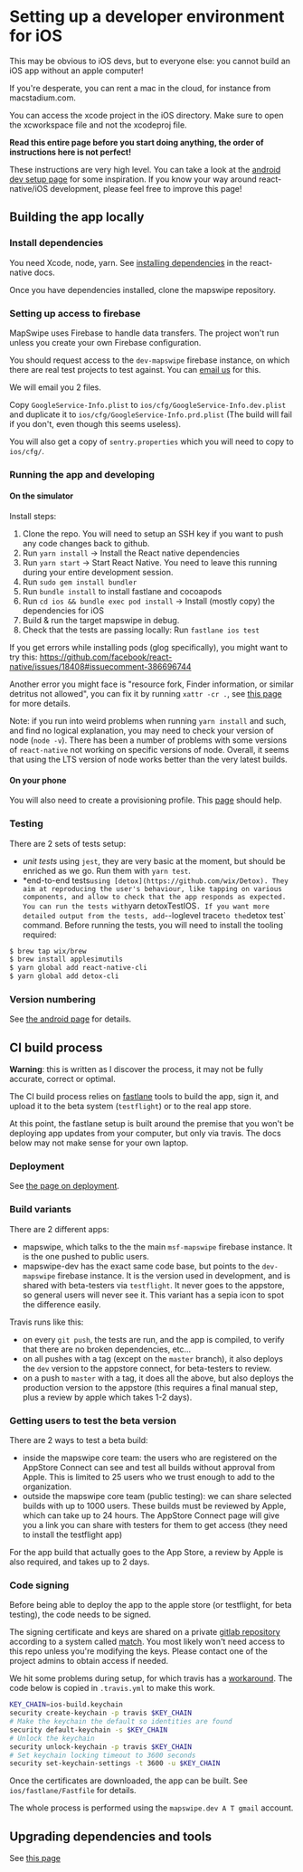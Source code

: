 # Setting up a developer environment for iOS

This may be obvious to iOS devs, but to everyone else: you cannot build an iOS app without an apple computer!

If you're desperate, you can rent a mac in the cloud, for instance from macstadium.com.

You can access the xcode project in the iOS directory. Make sure to open the xcworkspace file and not the xcodeproj file.

**Read this entire page before you start doing anything, the order of instructions here is not perfect!**

These instructions are very high level. You can take a look at the [android dev setup page](develop-android) for some inspiration. If you know your way around react-native/iOS development, please feel free to improve this page!

## Building the app locally

### Install dependencies

You need Xcode, node, yarn. See [installing dependencies](http://facebook.github.io/react-native/docs/getting-started.html#installing-dependencies) in the react-native docs.

Once you have dependencies installed, clone the mapswipe repository.

### Setting up access to firebase

MapSwipe uses Firebase to handle data transfers. The project won't run unless you create your own Firebase configuration.

You should request access to the `dev-mapswipe` firebase instance, on which there are real test projects to test against. You can [email us](mailto:info@mapswipe.org) for this.

We will email you 2 files.

Copy `GoogleService-Info.plist` to `ios/cfg/GoogleService-Info.dev.plist` and duplicate it to `ios/cfg/GoogleService-Info.prd.plist` (The build will fail if you don't, even though this seems useless).

You will also get a copy of `sentry.properties` which you will need to copy to `ios/cfg/`.

### Running the app and developing

#### On the simulator

Install steps:

1. Clone the repo. You will need to setup an SSH key if you want to push any code changes back to github.
2. Run `yarn install` -> Install the React native dependencies
3. Run `yarn start` -> Start React Native. You need to leave this running during your entire development session.
4. Run `sudo gem install bundler`
5. Run `bundle install` to install fastlane and cocoapods
6. Run `cd ios && bundle exec pod install` -> Install (mostly copy) the dependencies for iOS
7. Build & run the target mapswipe in debug.
8. Check that the tests are passing locally: Run `fastlane ios test`

If you get errors while installing pods (glog specifically), you might want to try this: https://github.com/facebook/react-native/issues/18408#issuecomment-386696744

Another error you might face is "resource fork, Finder information, or similar detritus not allowed", you can fix it by running `xattr -cr .`, see [this page](https://developer.apple.com/library/archive/qa/qa1940/_index.html) for more details.

Note: if you run into weird problems when running `yarn install` and such, and find no logical explanation, you may need to check your version of node (`node -v`). There has been a number of problems with some versions of `react-native` not working on specific versions of node. Overall, it seems that using the LTS version of node works better than the very latest builds.

#### On your phone

You will also need to create a provisioning profile. This [page](https://help.apple.com/xcode/mac/current/#/dev60b6fbbc7) should help.

### Testing

There are 2 sets of tests setup:

- _unit tests_ using `jest`, they are very basic at the moment, but should be enriched as we go. Run them with `yarn test`.
- \*end-to-end tests`using [detox](https://github.com/wix/Detox). They aim at reproducing the user's behaviour, like tapping on various components, and allow to check that the app responds as expected. You can run the tests with`yarn detoxTestIOS`. If you want more detailed output from the tests, add`--loglevel trace`to the`detox test` command.
  Before running the tests, you will need to install the tooling required:

```bash
$ brew tap wix/brew
$ brew install applesimutils
$ yarn global add react-native-cli
$ yarn global add detox-cli
```

### Version numbering

See [the android page](develop-android.md#version-numbering) for details.

## CI build process

**Warning**: this is written as I discover the process, it may not be fully accurate, correct or optimal.

The CI build process relies on [fastlane](https://docs.fastlane.tools) tools to build the app, sign it, and upload it to the beta system (`testflight`) or to the real app store.

At this point, the fastlane setup is built around the premise that you won't be deploying app updates from your computer, but only via travis. The docs below may not make sense for your own laptop.

### Deployment

See [the page on deployment](deployment).

### Build variants

There are 2 different apps:

- mapswipe, which talks to the the main `msf-mapswipe` firebase instance. It is the one pushed to public users.
- mapswipe-dev has the exact same code base, but points to the `dev-mapswipe` firebase instance. It is the version used in development, and is shared with beta-testers via `testflight`. It never goes to the appstore, so general users will never see it. This variant has a sepia icon to spot the difference easily.

Travis runs like this:

- on every `git push`, the tests are run, and the app is compiled, to verify that there are no broken dependencies, etc...
- on all pushes with a tag (except on the `master` branch), it also deploys the `dev` version to the appstore connect, for beta-testers to review.
- on a push to `master` with a tag, it does all the above, but also deploys the production version to the appstore (this requires a final manual step, plus a review by apple which takes 1-2 days).

### Getting users to test the beta version

There are 2 ways to test a beta build:

- inside the mapswipe core team: the users who are registered on the AppStore Connect can see and test all builds without approval from Apple. This is limited to 25 users who we trust enough to add to the organization.
- outside the mapswipe core team (public testing): we can share selected builds with up to 1000 users. These builds must be reviewed by Apple, which can take up to 24 hours. The AppStore Connect page will give you a link you can share with testers for them to get access (they need to install the testflight app)

For the app build that actually goes to the App Store, a review by Apple is also required, and takes up to 2 days.

### Code signing

Before being able to deploy the app to the apple store (or testflight, for beta testing), the code needs to be signed.

The signing certificate and keys are shared on a private [gitlab repository](https://gitlab.com/mapswipe/ios-certificates) according to a system called [match](https://docs.fastlane.tools/codesigning/getting-started/#using-match). You most likely won't need access to this repo unless you're modifying the keys. Please contact one of the project admins to obtain access if needed.

We hit some problems during setup, for which travis has a [workaround](https://docs.travis-ci.com/user/common-build-problems/#mac-macos-mavericks-109-code-signing-errors). The code below is copied in `.travis.yml` to make this work.

```sh
KEY_CHAIN=ios-build.keychain
security create-keychain -p travis $KEY_CHAIN
# Make the keychain the default so identities are found
security default-keychain -s $KEY_CHAIN
# Unlock the keychain
security unlock-keychain -p travis $KEY_CHAIN
# Set keychain locking timeout to 3600 seconds
security set-keychain-settings -t 3600 -u $KEY_CHAIN
```

Once the certificates are downloaded, the app can be built. See `ios/fastlane/Fastfile` for details.

The whole process is performed using the `mapswipe.dev A T gmail` account.

## Upgrading dependencies and tools

See [this page](upgrading_dependencies.md)
